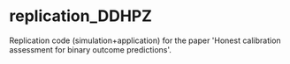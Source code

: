 # replication_DDHPZ
Replication code (simulation+application) for the paper 'Honest calibration assessment for binary outcome predictions'.
